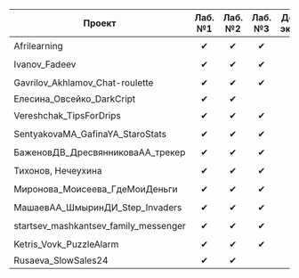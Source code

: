 | Проект  | Лаб. №1 | Лаб. №2 | Лаб. №3 | Допуск к экзамену
|---------|:-------:|:-------:|:-------:|:-----------------:
|Afrilearning | ✔ | ✔ | ✔ | 👍 |
|Ivanov_Fadeev| ✔ | ✔ | ✔ | 👍 |
|Gavrilov_Akhlamov_Chat-roulette| ✔ | ✔ | ✔ | 👍 |
|Елесина_Овсейко_DarkCript| ✔ | ✔ |   |   |
|Vereshchak_TipsForDrips| ✔ | ✔ | ✔ | 👍 |
|SentyakovaMA_GafinaYA_StaroStats| ✔ | ✔ | ✔ | 👍 |
|БаженовДВ_ДресвянниковаАА_трекер| ✔ | ✔ | ✔ | 👍 |
|Тихонов, Нечеухина| ✔ | ✔ | ✔ | 👍 |
|Миронова_Моисеева_ГдеМоиДеньги| ✔ | ✔ | ✔ | 👍 |
|МашаевАА_ШмыринДИ_Step_Invaders| ✔ | ✔ | ✔ | 👍 |
|startsev_mashkantsev_family_messenger|✔ | ✔ | ✔ | 👍 |
|Ketris_Vovk_PuzzleAlarm| ✔ | ✔ | ✔ | 👍 |
|Rusaeva_SlowSales24| ✔ | ✔ |   |   |
